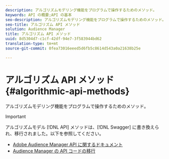 ```yaml
---
description: アルゴリズムモデリング機能をプログラムで操作するためのメソッド。
keywords: API の概要;API の基本
seo-description: アルゴリズムモデリング機能をプログラムで操作するためのメソッド。
seo-title: アルゴリズム API メソッド
solution: Audience Manager
title: アルゴリズム API メソッド
uuid: 8d5304d7-c1cf-42df-94e7-3f583944bd62
translation-type: tm+mt
source-git-commit: 0fea73016eeed5d6fb5c8614d543a0a21638b25e

---
```



# アルゴリズム API メソッド {#algorithmic-api-methods}

アルゴリズムモデリング機能をプログラムで操作するためのメソッド。

>[!IMPORTANT]
>
>アルゴリズムモデル [!DNL API] メソッドは、[!DNL Swagger] に書き換えられ、移行されました。以下を参照してください。
>
>* [Adobe Audience Manager API に関するドキュメント](https://bank.demdex.com/portal/swagger/index.html)
>* [Audience Manager の API コードの移行](../../api/api-swagger-migration.md)